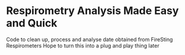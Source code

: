 # Respirometry Analysis Made Easy and Quick
Code to clean up, process and analyse date obtained from FireSting Respirometers
Hope to turn this into a plug and play thing later
